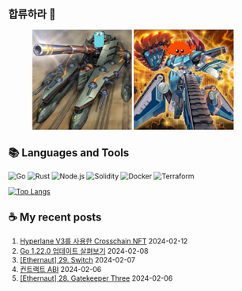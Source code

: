 ## 합류하라 🤝

<div align="center">
    <img src="https://github.com/piatoss3612/piatoss3612/blob/main/assets/go.png" alt="합류하라-go" width="40%" height="auto">
    <img src="https://github.com/piatoss3612/piatoss3612/blob/main/assets/rust.png" alt="합류하라-rust" width="40%" height="auto">
</div>

## 📚 Languages and Tools

![Go](https://img.shields.io/badge/Go-00ADD8?style=for-the-badge&logo=go&logoColor=white)
![Rust](https://img.shields.io/badge/Rust-000000?style=for-the-badge&logo=rust&logoColor=white)
![Node.js](https://img.shields.io/badge/Node.js-43853D?style=for-the-badge&logo=node.js&logoColor=white)
![Solidity](https://img.shields.io/badge/solidity-363636?style=for-the-badge&logo=solidity&logoColor=white)
![Docker](https://img.shields.io/badge/docker-%230db7ed.svg?style=for-the-badge&logo=docker&logoColor=white)
![Terraform](https://img.shields.io/badge/terraform-%235835CC.svg?style=for-the-badge&logo=terraform&logoColor=white)

[![Top Langs](https://github-readme-stats.vercel.app/api/top-langs/?username=piatoss3612&layout=compact)](https://github.com/piatoss3612/github-readme-stats)

## ☕ My recent posts

1. [Hyperlane V3를 사용한 Crosschain NFT](https://piatoss3612.tistory.com/129) 2024-02-12
2. [Go 1.22.0 업데이트 살펴보기](https://piatoss3612.tistory.com/128) 2024-02-08
3. [[Ethernaut] 29. Switch](https://piatoss3612.tistory.com/127) 2024-02-07
4. [컨트랙트 ABI](https://piatoss3612.tistory.com/126) 2024-02-06
5. [[Ethernaut] 28. Gatekeeper Three](https://piatoss3612.tistory.com/124) 2024-02-06